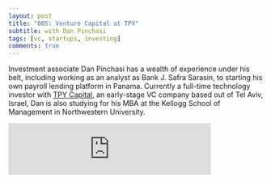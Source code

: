 ```yaml
---
layout: post
title: "005: Venture Capital at TPY"
subtitle: with Dan Pinchasi
tags: [vc, startups, investing]
comments: true
---
```


Investment associate Dan Pinchasi has a wealth of experience under his belt, including working as an analyst as Bank J. Safra Sarasin, to starting his own payroll lending platform in Panama. Currently a full-time technology investor with [TPY Capital](https://tpycapital.com/), an early-stage VC company based out of Tel Aviv, Israel, Dan is also studying for his MBA at the Kellogg School of Management in Northwestern University. 

<iframe src="https://anchor.fm/herethefuture/embed/episodes/005-Venture-Capital-at-TPY---Dan-Pinchasi-ekpj04" height="102px" width="400px" frameborder="0" scrolling="no"></iframe>